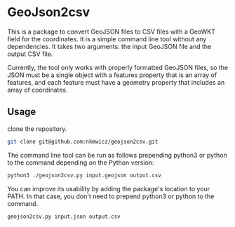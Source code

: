 # GeoJson2csv

This is a package to convert GeoJSON files to CSV files with a GeoWKT field for the coordinates. It is a simple command line tool without any dependencies. It takes two arguments: the input GeoJSON file and the output CSV file.

Currently, the tool only works with properly formatted GeoJSON files, so the JSON must be a single object with a features property that is an array of features, and each feature must have a geometry property that includes an array of coordinates.

## Usage

clone the repository.

```bash
git clone git@github.com:nkmwicz/geojson2csv.git
```

The command line tool can be run as follows prepending python3 or python to the command depending on the Python version:

```bash
python3 ./geojson2csv.py input.geojson output.csv
```

You can improve its usability by adding the package's location to your PATH. In that case, you don't need to prepend python3 or python to the command.

```bash
geojson2csv.py input.json output.csv
```
